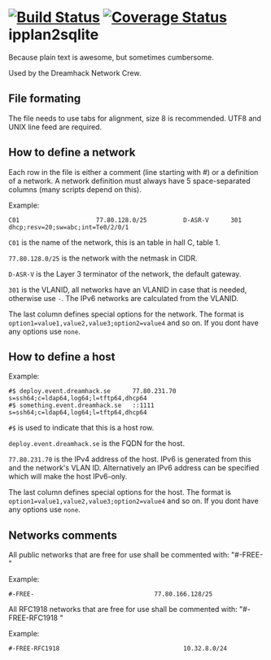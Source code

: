 [![Build Status](https://travis-ci.org/dhtech/ipplan2sqlite.svg)](https://travis-ci.org/dhtech/ipplan2sqlite)
[![Coverage Status](https://coveralls.io/repos/github/dhtech/ipplan2sqlite/badge.svg?branch=master)](https://coveralls.io/github/dhtech/ipplan2sqlite?branch=master)
ipplan2sqlite
=============

Because plain text is awesome, but sometimes cumbersome.

Used by the Dreamhack Network Crew.

## File formating

The file needs to use tabs for alignment, size 8 is recommended. UTF8 and UNIX line feed are required.

## How to define a network

Each row in the file is either a comment (line starting with #) or a definition of a network. A network definition must always have 5 space-separated columns (many scripts depend on this).

Example:

    C01                     77.80.128.0/25          D-ASR-V      301             dhcp;resv=20;sw=abc;int=Te0/2/0/1

`C01` is the name of the network, this is an table in hall C, table 1.

`77.80.128.0/25` is the network with the netmask in CIDR.

`D-ASR-V` is the Layer 3 terminator of the network, the default gateway.

`301` is the VLANID, all networks have an VLANID in case that is needed, otherwise use `-`. The IPv6 networks are calculated from the VLANID.

The last column defines special options for the network. The format is `option1=value1,value2,value3;option2=value4` and so on.
If you dont have any options use `none`.

## How to define a host

Example:

    #$ deploy.event.dreamhack.se      77.80.231.70    s=ssh64;c=ldap64,log64;l=tftp64,dhcp64
    #$ something.event.dreamhack.se   ::1111          s=ssh64;c=ldap64,log64;l=tftp64,dhcp64

`#$` is used to indicate that this is a host row.

`deploy.event.dreamhack.se` is the FQDN for the host.

`77.80.231.70` is the IPv4 address of the host. IPv6 is generated from this and the network's VLAN ID.
Alternatively an IPv6 address can be specified which will make the host IPv6-only.

The last column defines special options for the host. The format is `option1=value1,value2,value3;option2=value4` and so on.
If you dont have any options use `none`.

## Networks comments

All public networks that are free for use shall be commented with: "#-FREE- <network>"

Example:

    #-FREE-                                 77.80.166.128/25

All RFC1918 networks that are free for use shall be commented with: "#-FREE-RFC1918 <network>"

Example:

    #-FREE-RFC1918                                  10.32.8.0/24
